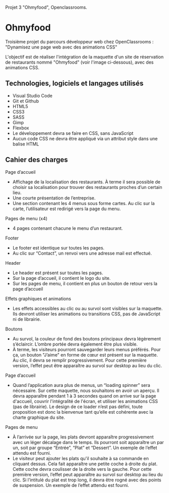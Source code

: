 Projet 3 "Ohmyfood", Openclassrooms.

# Ohmyfood

Troisième projet du parcours développeur web chez OpenClassrooms : "Dynamisez une page web avec des animations CSS"

L'objectif est de réaliser l'intégration de la maquette d'un site de réservation de restaurants nommé "Ohmyfood" (voir l'image ci-dessous), avec des animations CSS.

## Technologies, logiciels et langages utilisés
- Visual Studio Code
- Git et Github
- HTML5
- CSS3
- SASS
- Gimp
- Flexbox
- Le développement devra se faire en CSS, sans JavaScript
- Aucun code CSS ne devra être appliqué via un attribut style dans une balise HTML

## Cahier des charges
Page d’accueil

- Affichage de la localisation des restaurants. À terme il sera possible de choisir sa
localisation pour trouver des restaurants proches d’un certain lieu.
- Une courte présentation de l’entreprise.
- Une section contenant les 4 menus sous forme cartes. Au clic sur la carte,
l’utilisateur est redirigé vers la page du menu.

Pages de menu (x4)

- 4 pages contenant chacune le menu d’un restaurant.

Footer

- Le footer est identique sur toutes les pages.
- Au clic sur “Contact”, un renvoi vers une adresse mail est effectué.

Header

- Le header est présent sur toutes les pages.
- Sur la page d’accueil, il contient le logo du site.
- Sur les pages de menu, il contient en plus un bouton de retour vers la page d’accueil

Effets graphiques et animations

- Les effets accessibles au clic ou au survol sont visibles sur la maquette. Ils devront utiliser
les animations ou transitions CSS, pas de JavaScript ni de librairie.

Boutons

- Au survol, la couleur de fond des boutons principaux devra légèrement s’éclaircir.
L’ombre portée devra également être plus visible.
- À terme, les visiteurs pourront sauvegarder leurs menus préférés. Pour ça, un
bouton "J’aime" en forme de cœur est présent sur la maquette. Au clic, il devra se
remplir progressivement. Pour cette première version, l’effet peut être apparaître au
survol sur desktop au lieu du clic.

Page d’accueil

- Quand l’application aura plus de menus, un “loading spinner” sera nécessaire. Sur
cette maquette, nous souhaitons en avoir un aperçu. Il devra apparaître pendant 1 à
3 secondes quand on arrive sur la page d'accueil, couvrir l'intégralité de l'écran, et
utiliser les animations CSS (pas de librairie). Le design de ce loader n’est pas défini,
toute proposition est donc la bienvenue tant qu’elle est cohérente avec la charte
graphique du site.

Pages de menu

- À l’arrivée sur la page, les plats devront apparaître progressivement avec un léger
décalage dans le temps. Ils pourront soit apparaître un par un, soit par groupe
“Entrée”, “Plat” et “Dessert”. Un exemple de l’effet attendu est fourni.
- Le visiteur peut ajouter les plats qu'il souhaite à sa commande en cliquant dessus.
Cela fait apparaître une petite coche à droite du plat. Cette coche devra coulisser de
la droite vers la gauche. Pour cette première version, l’effet peut apparaître au survol
sur desktop au lieu du clic. Si l’intitulé du plat est trop long, il devra être rogné avec
des points de suspension. Un exemple de l’effet attendu est fourni.
